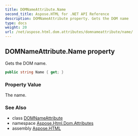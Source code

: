 ```yaml
---
title: DOMNameAttribute.Name
second_title: Aspose.HTML for .NET API Reference
description: DOMNameAttribute property. Gets the DOM name
type: docs
weight: 20
url: /net/aspose.html.dom.attributes/domnameattribute/name/
---
```

## DOMNameAttribute.Name property

Gets the DOM name.

```csharp
public string Name { get; }
```

### Property Value

The name.

### See Also

* class [DOMNameAttribute](../)
* namespace [Aspose.Html.Dom.Attributes](../../domnameattribute/)
* assembly [Aspose.HTML](../../../)
